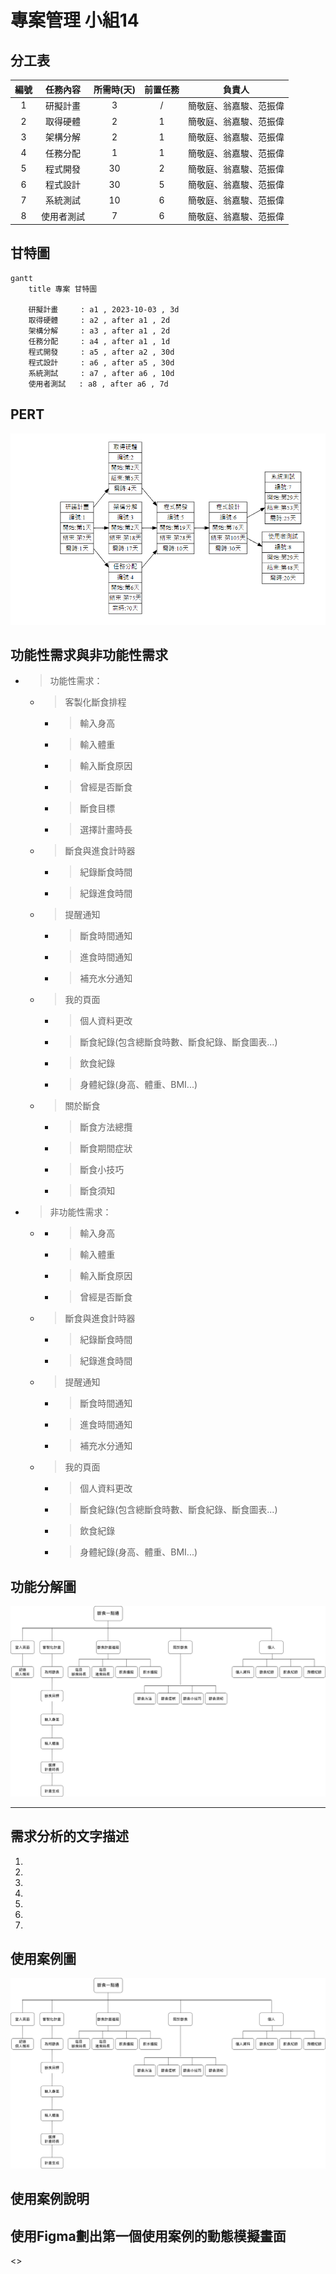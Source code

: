 # 專案管理 小組14

## 分工表
|   編號   |   任務內容   |   所需時(天)   |   前置任務   |   負責人   |
| :------: |   :------:  |    :------:   |   :------:  |  :------:  |
|     1    |   研擬計畫   |       3       |      /      |簡敬庭、翁嘉駿、范振偉|
|     2    |   取得硬體   |       2       |      1      |簡敬庭、翁嘉駿、范振偉|
|     3    |   架構分解   |       2       |      1      |簡敬庭、翁嘉駿、范振偉|
|     4    |   任務分配   |       1       |      1      |簡敬庭、翁嘉駿、范振偉|
|     5    |   程式開發   |       30      |      2      |簡敬庭、翁嘉駿、范振偉|
|     6    |   程式設計   |       30      |      5      |簡敬庭、翁嘉駿、范振偉|
|     7    |   系統測試   |       10      |      6      |簡敬庭、翁嘉駿、范振偉|
|     8    |  使用者測試  |       7       |      6      |簡敬庭、翁嘉駿、范振偉|

## 甘特圖
```mermaid
gantt
    title 專案 甘特圖

    研擬計畫     : a1 , 2023-10-03 , 3d
    取得硬體     : a2 , after a1 , 2d
    架構分解     : a3 , after a1 , 2d
    任務分配     : a4 , after a1 , 1d
    程式開發     : a5 , after a2 , 30d
    程式設計     : a6 , after a5 , 30d
    系統測試     : a7 , after a6 , 10d
    使用者測試   : a8 , after a6 , 7d

```
## PERT

![thw2](thw2.png "thw2")

## 功能性需求與非功能性需求
+ > 功能性需求：
  
   + >客製化斷食排程
      + >輸入身高
      + >輸入體重
      + >輸入斷食原因
      + >曾經是否斷食
      + >斷食目標
      + >選擇計畫時長   

   + >斷食與進食計時器
      + >紀錄斷食時間
      + >紀錄進食時間

   + >提醒通知
      + >斷食時間通知
      + >進食時間通知
      + >補充水分通知

   + >我的頁面
      + >個人資料更改
      + >斷食紀錄(包含總斷食時數、斷食紀錄、斷食圖表...)
      + >飲食紀錄
      + >身體紀錄(身高、體重、BMI...)

   + >關於斷食
      + >斷食方法總攬
      + >斷食期間症狀
      + >斷食小技巧
      + >斷食須知

* > 非功能性需求：
   + >
      + >輸入身高
      + >輸入體重
      + >輸入斷食原因
      + >曾經是否斷食

   + >斷食與進食計時器
      + >紀錄斷食時間
      + >紀錄進食時間

   + >提醒通知
      + >斷食時間通知
      + >進食時間通知
      + >補充水分通知

   + >我的頁面
      + >個人資料更改
      + >斷食紀錄(包含總斷食時數、斷食紀錄、斷食圖表...)
      + >飲食紀錄
      + >身體紀錄(身高、體重、BMI...)





## 功能分解圖
![FDD](FDD.png)

---

## 需求分析的文字描述
1. 
2. 
3. 
4. 
5. 
6. 
7. 



## 使用案例圖
![FDD](FDD.png)



## 使用案例說明




## 使用Figma劃出第一個使用案例的動態模擬畫面
<>
